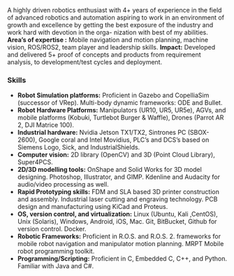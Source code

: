 A highly driven robotics enthusiast with 4+ years of experience in the field of advanced robotics and automation aspiring to work
in an environment of growth and excellence by getting the best exposure of the industry and work hard with devotion in the orga-
nization with best of my abilities. **Area’s of expertise :** Mobile navigation and motion planning, machine vision, ROS/ROS2, team
player and leadership skills. **Impact:** Developed and delivered 5+ proof of concepts and products from requirement analysis, to
development/test cycles and deployment.


### Skills
- **Robot Simulation platforms:** Proficient in Gazebo and CopelliaSim (successor of VRep). Multi-body dynamic frameworks: ODE and Bullet. 
- **Robot Hardware Platforms:** Manipulators (UR10, UR5, UR5e), AGVs, and mobile platforms (Kobuki, Turtlebot Burger & Waffle), Drones (Parrot AR 2, DJI Matrice 100).
- **Industrial hardware:** Nvidia Jetson TX1/TX2, Sintrones PC (SBOX-2600), Google coral and Intel Movidius, PLC’s and DCS’s based on Siemens Logo, Sick, and IndustrialShields.
- **Computer vision:** 2D library (OpenCV) and 3D (Point Cloud Library), Super4PCS. 
- **2D/3D modelling tools:** OnShape and Solid Works for 3D model designing. Photoshop, Illustrator, and GIMP. Kdenline and Audacity for audio/video processing as well.
- **Rapid Prototyping skills:** FDM and SLA based 3D printer construction and assembly. Industrial laser cutting and engraving technology. PCB design and manufacturing using KiCad and Proteus.
- **OS, version control, and virtualization:** Linux (Ubuntu, Kali ,CentOS), Unix (Solaris), Windows, Android, iOS, Mac. Git, BitBucket, Github for version control. Docker.
- **Robotic Frameworks:** Proficient in R.O.S. and R.O.S. 2. frameworks for mobile robot navigation and manipulator motion planning. MRPT Mobile robot programming toolkit.
- **Programming/Scripting:** Proficient in C, Embedded C, C++, and Python. Familiar with Java and C#.

